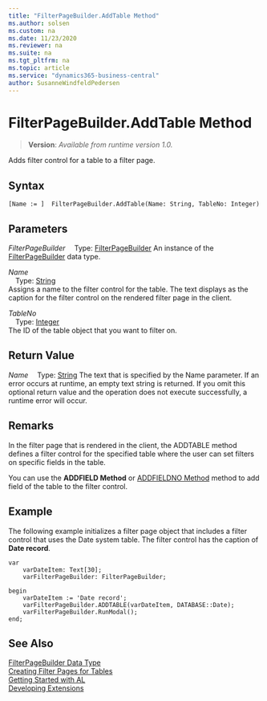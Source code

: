 ```yaml
---
title: "FilterPageBuilder.AddTable Method"
ms.author: solsen
ms.custom: na
ms.date: 11/23/2020
ms.reviewer: na
ms.suite: na
ms.tgt_pltfrm: na
ms.topic: article
ms.service: "dynamics365-business-central"
author: SusanneWindfeldPedersen
---
```

[//]: # (START>DO_NOT_EDIT)
[//]: # (IMPORTANT:Do not edit any of the content between here and the END>DO_NOT_EDIT.)
[//]: # (Any modifications should be made in the .xml files in the ModernDev repo.)
# FilterPageBuilder.AddTable Method
> **Version**: _Available from runtime version 1.0._

Adds filter control for a table to a filter page.


## Syntax
```
[Name := ]  FilterPageBuilder.AddTable(Name: String, TableNo: Integer)
```
## Parameters
*FilterPageBuilder*
&emsp;Type: [FilterPageBuilder](filterpagebuilder-data-type.md)
An instance of the [FilterPageBuilder](filterpagebuilder-data-type.md) data type.

*Name*  
&emsp;Type: [String](../string/string-data-type.md)  
Assigns a name to the filter control for the table. The text displays as the caption for the filter control on the rendered filter page in the client.
        
*TableNo*  
&emsp;Type: [Integer](../integer/integer-data-type.md)  
The ID of the table object that you want to filter on.  


## Return Value
*Name*
&emsp;Type: [String](../string/string-data-type.md)
The text that is specified by the Name parameter. If an error occurs at runtime, an empty text string is returned. If you omit this optional return value and the operation does not execute successfully, a runtime error will occur.  


[//]: # (IMPORTANT: END>DO_NOT_EDIT)

## Remarks  
 In the filter page that is rendered in the client, the ADDTABLE method defines a filter control for the specified table where the user can set filters on specific fields in the table.  

 You can use the **ADDFIELD Method** or [ADDFIELDNO Method](../../methods-auto/filterpagebuilder/filterpagebuilder-addfieldno-method.md) method to add field of the table to the filter control.  

## Example  
 The following example initializes a filter page object that includes a filter control that uses the Date system table. The filter control has the caption of **Date record**.  

```  
var
    varDateItem: Text[30];
    varFilterPageBuilder: FilterPageBuilder;

begin
    varDateItem := 'Date record';  
    varFilterPageBuilder.ADDTABLE(varDateItem, DATABASE::Date);
    varFilterPageBuilder.RunModal(); 
end;
```  

## See Also
[FilterPageBuilder Data Type](filterpagebuilder-data-type.md)  
[Creating Filter Pages for Tables](../../devenv-filter-pages-for-filtering-tables.md)  
[Getting Started with AL](../../devenv-get-started.md)  
[Developing Extensions](../../devenv-dev-overview.md)